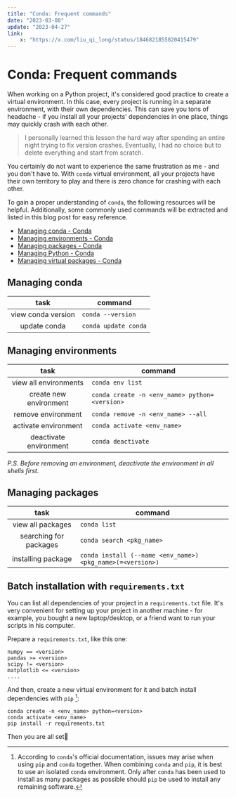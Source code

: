 ```yaml
---
title: "Conda: Frequent commands"
date: "2023-03-08"
update: "2023-04-27"
link:
    x: "https://x.com/liu_qi_long/status/1846821855820415479"
---
```


# Conda: Frequent commands

When working on a Python project, it's considered good practice to create a virtual environment. In this case, every project is running in a separate environment, with their own dependencies. This can save you tons of headache - if you install all your projects' dependencies in one place, things may quickly crash with each other.

> I personally learned this lesson the hard way after spending an entire night trying to fix version crashes. Eventually, I had no choice but to delete everything and start from scratch.

You certainly do not want to experience the same frustration as me - and you don't have to. With `conda` virtual environment, all your projects have their own territory to play and there is zero chance for crashing with each other.

To gain a proper understanding of `conda`, the following resources will be helpful. Additionally, some commonly used commands will be extracted and listed in this blog post for easy reference.

-  [Managing conda - Conda](https://docs.conda.io/projects/continuumio-conda/en/latest/user-guide/tasks/manage-conda.html)
-  [Managing environments - Conda](https://docs.conda.io/projects/continuumio-conda/en/latest/user-guide/tasks/manage-environments.html)
-  [Managing packages - Conda](https://docs.conda.io/projects/continuumio-conda/en/latest/user-guide/tasks/manage-pkgs.html)
-  [Managing Python - Conda](https://docs.conda.io/projects/continuumio-conda/en/latest/user-guide/tasks/manage-python.html)
-  [Managing virtual packages - Conda](https://docs.conda.io/projects/continuumio-conda/en/latest/user-guide/tasks/manage-virtual.html)

## Managing conda

| task | command |
| :---: | --- |
| view conda version | `conda --version` |
| update conda | `conda update conda` |

## Managing environments

| task | command |
| :---: | --- |
| view all environments | `conda env list` |
| create new environment | `conda create -n <env_name> python=<version>` |
| remove environment | `conda remove -n <env_name> --all` |
| activate environment | `conda activate <env_name>` |
| deactivate environment | `conda deactivate` |

_P.S. Before removing an environment, deactivate the environment in all shells first._

## Managing packages

| task | command |
| :---: | --- |
| view all packages | `conda list` |
| searching for packages | `conda search <pkg_name>` |
| installing package | `conda install (--name <env_name>) <pkg_name>(=<version>)` |

## Batch installation with `requirements.txt`

You can list all dependencies of your project in a `requirements.txt` file. It's very convenient for setting up your project in another machine - for example, you bought a new laptop/desktop, or a friend want to run your scripts in his computer.

Prepare a `requirements.txt`, like this one:

```
numpy == <version>
pandas >= <version>
scipy != <version>
matplotlib <= <version>
....
```

And then, create a new virtual environment for it and batch install dependencies with `pip` [^1]:

```
conda create -n <env_name> python=<version>
conda activate <env_name>
pip install -r requirements.txt
```

Then you are all set👏

[^1]: According to `conda`'s official documentation, issues may arise when using `pip` and `conda` together. When combining `conda` and `pip`, it is best to use an isolated `conda` environment. Only after `conda` has been used to install as many packages as possible should `pip` be used to install any remaining software.